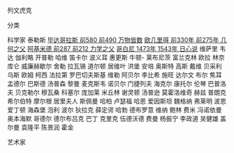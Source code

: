 列文虎克

分类

科学家
泰勒斯
[毕达哥拉斯 前580 前490 万物皆数](毕达哥拉斯-前580-前490-万物皆数)
[欧几里得 前330年 前275年 几何之父](欧几里得-前330年-前275年-几何之父)
[阿基米德 前287 前212 力学之父](阿基米德-前287-前212-力学之父)
[哥白尼 1473年 1543年 日心说](哥白尼-1473年-1543年-日心说)
维萨里
韦达
伽利略
开普勒
哈维
笛卡尔
波义耳
惠更斯
牛顿-
莱布尼茨
富兰克林
欧拉
林奈
库仑
威廉赫歇尔
舍勒
拉瓦锡
道尔顿
居维叶
洪堡
安培
奥斯特
高斯
戴维
贝采利乌斯
欧姆
柯西
法拉第
罗巴切夫斯基
维勒
阿贝尔
李比希
施旺
达尔文
布尔
焦耳
孟德尔
巴斯德
汤普森
黎曼
麦克斯韦
诺贝尔
门捷列夫
海克尔
康托尔
伦琴
巴普洛夫
贝克勒尔
穆瓦桑
科塞尔
庞加莱
米丘林
谢灵顿
汤普逊
莫霍洛维奇
赫兹
普朗克
希尔伯特
摩尔根
居里夫人
斯佩曼
哈柏
卢瑟福
哈恩
爱因斯坦
魏格纳
弗莱明
波恩
爱丁顿
海森堡
泡利
波尔
狄拉克
薛定谔
哈勃
德布罗意
维纳
鲍林
费米
冯诺依曼
奥本海默
哥德尔
德尔布吕克
巴丁
克里克
伍德沃德
费曼
杨振宁
李政道
吴健雄
盖尔曼
袁隆平
陈景润
霍金









艺术家
